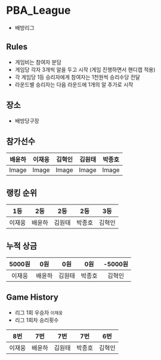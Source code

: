 # PBA_League
- 배방리그

## Rules
- 게임비는 참여자 분담
- 게임당 각자 3개씩 알을 두고 시작 (게임 진행하면서 핸디캡 적용)
- 각 게임당 1등 승리자에게 참여자는 1천원씩 승리수당 전달
- 라운드별 승리자는 다음 라운드에 1개의 알 추가로 시작

## 장소
- 배방당구장

## 참가선수

|배윤하|이재웅|김혁인|김원태|박종호|
|:-----:|:-----:|:-----:|:-----:|:-----:|
| Image | Image | Image | Image | Image |

## 랭킹 순위
| 1등 | 2등 | 2등 | 2등 | 3등 |
|:---:|:---:|:---:|:---:|:---:|
| 이재웅 | 배윤하 | 김원태 | 박종호 | 김혁인 |

## 누적 상금
| 5000원 | 0원 | 0원 | 0원 | -5000원 |
|:--:|:--:|:--:|:--:|:--:|
| 이재웅 | 배윤하 | 김원태 | 박종호 | 김혁인 |

## Game History 
- 리그 1회 우승자  `이재웅`
- 리그 1회차 승리횟수

| 8번 | 7번 | 7번 | 7번 | 6번 |
|:---:|:---:|:---:|:---:|:---:|
| 이재웅 | 배윤하 | 김원태 | 박종호 | 김혁인 |

